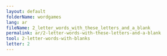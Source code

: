```yaml
---
layout: default
folderName: wordgames
lang: ar
fileName: 2_letter_words_with_these_letters_and_a_blank
permalink: ar/2-letter-words-with-these-letters-and-a-blank
tool: 2-letter-words-with-blanks
letter: 2
---
```


